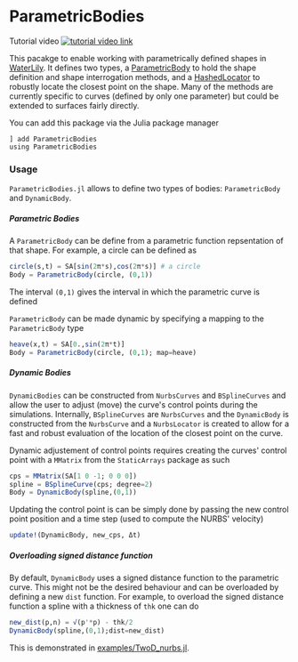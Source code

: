 # ParametricBodies

Tutorial video [![tutorial video link](https://img.youtube.com/vi/6PmJJKVOfvc/hqdefault.jpg)](https://www.youtube.com/watch?v=6PmJJKVOfvc)


This pacakge to enable working with parametrically defined shapes in [WaterLily](https://github.com/weymouth/WaterLily.jl). It defines two types, a [ParametricBody](https://github.com/weymouth/ParametricBodies.jl/blob/ec16d7efb5964c2200da65c71e643d7fbaf064c2/src/ParametricBodies.jl#L35) to hold the shape definition and shape interrogation methods, and a [HashedLocator](https://github.com/weymouth/ParametricBodies.jl/blob/ec16d7efb5964c2200da65c71e643d7fbaf064c2/src/HashedLocators.jl#L33) to robustly locate the closest point on the shape. Many of the methods are currently specific to curves (defined by only one parameter) but could be extended to surfaces fairly directly.


You can add this package via the Julia package manager
```
] add ParametricBodies
using ParametricBodies
```

<!-- Until this package matures and is registered, you need to either [add it via github](https://pkgdocs.julialang.org/v1/managing-packages/#Adding-unregistered-packages) 
```
] add https://github.com/weymouth/ParametricBodies.jl
```
or download the github repo and then [activate the environment](https://pkgdocs.julialang.org/v1/environments/#Using-someone-else's-project)
```
shell> git clone https://github.com/weymouth/ParametricBodies.jl
Cloning into 'ParametricBodies.jl'...
...
] activate ParametricBodies
] instantiate
``` -->

### Usage

`ParametricBodies.jl` allows to define two types of bodies: `ParametricBody` and `DynamicBody`.

##### Parametric Bodies

A `ParametricBody` can be define from a parametric function repsentation of that shape. For example, a circle can be defined as
```julia
circle(s,t) = SA[sin(2π*s),cos(2π*s)] # a circle
Body = ParametricBody(circle, (0,1))
```
The interval `(0,1)` gives the interval in which the parametric curve is defined

`ParametricBody` can be made dynamic by specifying a mapping to the `ParametricBody` type
```julia
heave(x,t) = SA[0.,sin(2π*t)]
Body = ParametricBody(circle, (0,1); map=heave)
```


##### Dynamic Bodies

`DynamicBodies` can be constructed from `NurbsCurves` and `BSplineCurves` and allow the user to adjust (move) the curve's control points during the simulations. Internally, `BSplineCurves` are `NurbsCurves` and the `DynamicBody` is constructed from the `NurbsCurve` and a `NurbsLocator` is created to allow for a fast and robust evaluation of the location of the closest point on the curve.

Dynamic adjustement of control points requires creating the curves' control point with a `MMatrix` from the `StaticArrays` package as such

```julia
cps = MMatrix(SA[1 0 -1; 0 0 0])
spline = BSplineCurve(cps; degree=2)
Body = DynamicBody(spline,(0,1))
```
Updating the control point is can be simply done by passing the new control point position and a time step (used to compute the NURBS' velocity)
```julia
update!(DynamicBody, new_cps, Δt)
```

##### Overloading signed distance function

By default, `DynamicBody` uses a signed distance function to the parametric curve. This might not be the desired behaviour and can be overloaded by defining a new `dist` function. For example, to overload the signed distance function a spline with a thickness of `thk` one can do
```julia
new_dist(p,n) = √(p'*p) - thk/2
DynamicBody(spline,(0,1);dist=new_dist)
```
This is demonstrated in [examples/TwoD_nurbs.jl](./example/TwoD_nurbs.jl).
